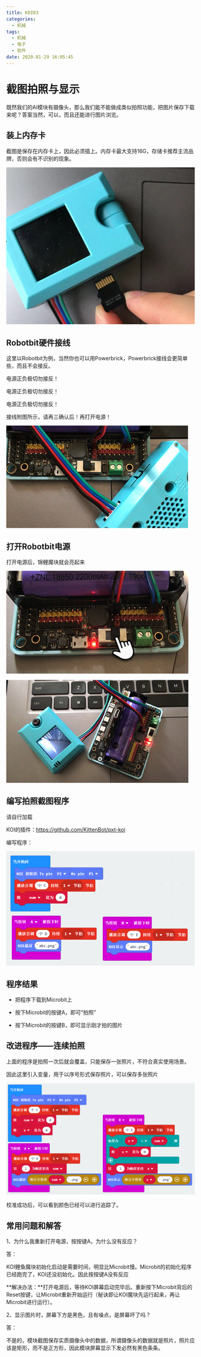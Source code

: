 ```yaml
---
title: KOI03
categories:
  - 机械
tags:
  - 机械
  - 电子
  - 软件
date: 2020-01-29 16:05:45
---
```


# 截图拍照与显示

既然我们的AI模块有摄像头，那么我们能不能做成类似拍照功能，把图片保存下载来呢？答案当然，可以，而且还能进行图片浏览。



## 装上内存卡

截图是保存在内存卡上，因此必须插上。内存卡最大支持16G，存储卡推荐主流品牌，否则会有不识别的现象。

![](KOI07/01.png)



## Robotbit硬件接线

这里以Robotbit为例，当然你也可以用Powerbrick，Powerbrick接线会更简单些，而且不会接反。

电源正负极切勿接反！

电源正负极切勿接反！

电源正负极切勿接反！



接线附图所示，请再三确认后！再打开电源！

![](KOI10/01.png)



## 打开Robotbit电源

打开电源后，锦鲤魔块就会亮起来

![](KOI10/02.png)

![](KOI10/03.png)







## 编写拍照截图程序

请自行加载

KOI的插件：https://github.com/KittenBot/pxt-koi



编写程序：

![](KOI07/03.png)



## 程序结果

- 把程序下载到Microbit上

- 按下Microbit的按键A，即可“拍照”
- 按下Microbit的按键B，即可显示刚才拍的图片



## 改进程序——连续拍照

上面的程序是拍照一次后就会覆盖，只能保存一张照片，不符合真实使用场景。

因此这里引入变量，用于以序号形式保存照片，可以保存多张照片

![](KOI07/02.png)

校准成功后，可以看到颜色已经可以进行追踪了。



## 常用问题和解答

1、为什么我重新打开电源，按按键A，为什么没有反应？

答：

KOI鲤鱼魔块初始化启动是需要时间，明显比Microbit慢。Microbit的初始化程序已经跑完了，KOI还没初始化。因此按按键A没有反应

**解决办法：**打开电源后，等待KOI屏幕启动完毕后。重新按下Microbit背后的Reset按键，让Microbit重新开始运行（秘诀即让KOI魔块先运行起来，再让Microbit进行运行）。



2、显示图片时，屏幕下方是黑色，且有噪点，是屏幕坏了吗？

答：

不是的，模块截图保存实质摄像头中的数据，所谓摄像头的数据就是照片，照片应该是矩形，而不是正方形，因此模块屏幕显示下发必然有黑色条条。






